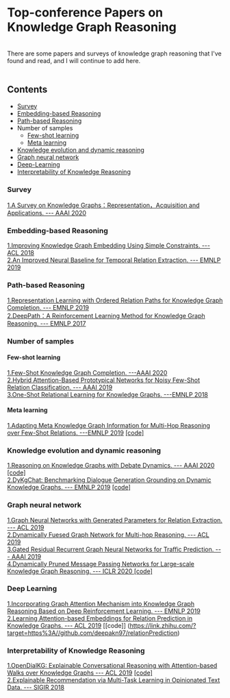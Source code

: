 # Top-conference Papers on Knowledge Graph Reasoning
<br>
There are some papers and surveys of knowledge graph reasoning that I've found and read, and I will continue to add here. 
<br>
<br>

## Contents 
* [Survey](#Survey)
* [Embedding-based Reasoning](#Embedding-based-Reasoning)
* [Path-based Reasoning](#Path-based-Reasoning)
* Number of samples
  * [Few-shot learning](#Few-shot-learning)
  * [Meta learning](#Meta-learning)
* [Knowledge evolution and dynamic reasoning](#Knowledge-evolution-and-dynamic-reasoning)
* [Graph neural network](#Graph-neural-network)
* [Deep-Learning](#Deep-Learning)
* [Interpretability of Knowledge Reasoning](#Interpretability-of-Knowledge-Reasoning)






### Survey
[1.A Survey on Knowledge Graphs：Representation，Acquisition and Applications. ---  AAAI 2020](https://arxiv.org/pdf/2002.00388.pdf) <br>

### Embedding-based Reasoning
[1.Improving Knowledge Graph Embedding Using Simple Constraints. --- ACL 2018](https://www.aclweb.org/anthology/P18-1011.pdf) <br>
[2.An Improved Neural Baseline for Temporal Relation Extraction. --- EMNLP 2019](https://arxiv.org/abs/1909.00429) <br>

### Path-based Reasoning 
[1.Representation Learning with Ordered Relation Paths for Knowledge Graph Completion. --- EMNLP 2019](https://arxiv.org/pdf/1909.11864) <br>
[2.DeepPath：A Reinforcement Learning Method for Knowledge Graph Reasoning. --- EMNLP 2017](https://arxiv.org/abs/1707.06690) <br>
### Number of samples
#### Few-shot learning
[1.Few-Shot Knowledge Graph Completion. ---AAAI 2020](https://arxiv.org/pdf/1911.11298.pdf) <br>
[2.Hybrid Attention-Based Prototypical Networks for Noisy Few-Shot Relation Classification. ---  AAAI 2019](https://gaotianyu1350.github.io/assets/aaai2019_hatt_paper.pdf) <br>
[3.One-Shot Relational Learning for Knowledge Graphs. ---EMNLP 2018](https://arxiv.org/pdf/1808.09040.pdf) <br>
#### Meta learning
[1.Adapting Meta Knowledge Graph Information for Multi-Hop Reasoning over Few-Shot Relations. ---EMNLP 2019](https://arxiv.org/pdf/1908.11513) [[code]](https://github.com/THU-KEG/MetaKGR) <br>

### Knowledge evolution and dynamic reasoning
[1.Reasoning on Knowledge Graphs with Debate Dynamics. --- AAAI 2020](https://arxiv.org/pdf/2001.00461.pdf) [[code]](https://github.com/m-hildebrandt/R2D2) <br> 
[2.DyKgChat: Benchmarking Dialogue Generation Grounding on Dynamic Knowledge Graphs. --- EMNLP 2019](https://arxiv.org/pdf/1910.00610) [[code]](https://github.com/Pascalson/DyKGChat) <br>

### Graph neural network
[1.Graph Neural Networks with Generated Parameters for Relation Extraction. --- ACL 2019](https://www.aclweb.org/anthology/P19-1128.pdf) <br>
[2.Dynamically Fuesed Graph Network for Multi-hop Reasoning. --- ACL 2019](https://arxiv.org/abs/1905.06933) <br>
[3.Gated Residual Recurrent Graph Neural Networks for Traffic Prediction. --- AAAI 2019](https://xueshu.baidu.com/usercenter/paper/show?paperid=1n4a0080yw480jy044040jk009183179) <br>
[4.Dynamically Pruned Message Passing Networks for Large-scale Knowledge Graph Reasoning. --- ICLR 2020 ](https://openreview.net/forum?id=rkeuAhVKvB) [[code]](https://github.com/anonymousauthor123/DPMPN)<br>


### Deep Learning
[1.Incorporating Graph Attention Mechanism into Knowledge Graph Reasoning Based on Deep Reinforcement Learning. --- EMNLP 2019](https://www.aclweb.org/anthology/D19-1264.pdf) <br>
[2.Learning Attention-based Embeddings for Relation Prediction in Knowledge Graphs. --- ACL 2019](https://arxiv.org/abs/1906.01195v1) [[code]] (https://link.zhihu.com/?target=https%3A//github.com/deepakn97/relationPrediction)<br>

### Interpretability of Knowledge Reasoning
[1.OpenDialKG: Explainable Conversational Reasoning with Attention-based Walks over Knowledge Graphs --- ACL 2019](https://www.aclweb.org/anthology/P19-1081.pdf) [[code]](https://github.com/facebookresearch/opendialkg) <br>
[2.Explainable Recommendation via Multi-Task Learning in Opinionated Text Data. --- SIGIR 2018](https://dl.acm.org/citation.cfm?id=3210010) <br>

